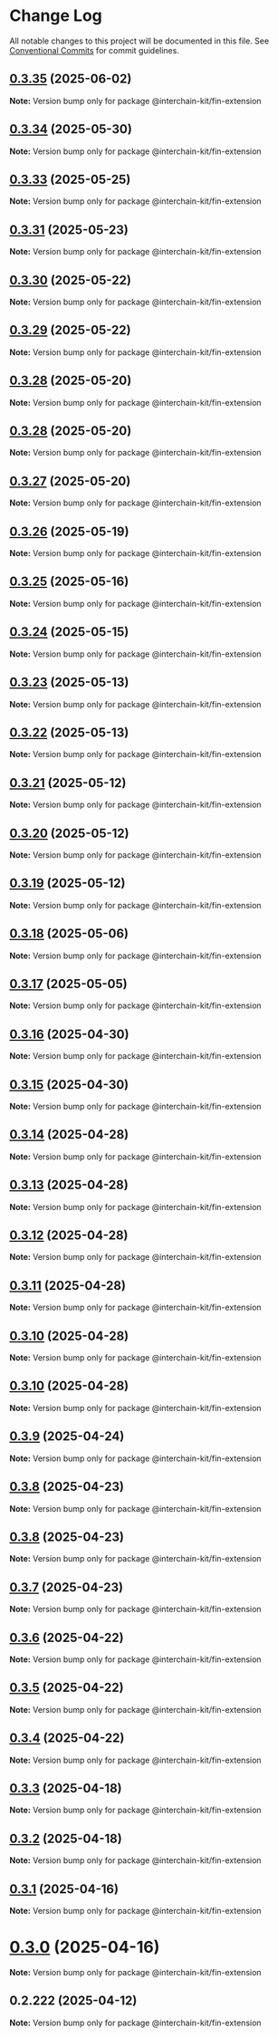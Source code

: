 # Change Log

All notable changes to this project will be documented in this file.
See [Conventional Commits](https://conventionalcommits.org) for commit guidelines.

## [0.3.35](https://github.com/interchain-kit/fin-extension/compare/@interchain-kit/fin-extension@0.3.34...@interchain-kit/fin-extension@0.3.35) (2025-06-02)

**Note:** Version bump only for package @interchain-kit/fin-extension

## [0.3.34](https://github.com/interchain-kit/fin-extension/compare/@interchain-kit/fin-extension@0.3.33...@interchain-kit/fin-extension@0.3.34) (2025-05-30)

**Note:** Version bump only for package @interchain-kit/fin-extension

## [0.3.33](https://github.com/interchain-kit/fin-extension/compare/@interchain-kit/fin-extension@0.3.31...@interchain-kit/fin-extension@0.3.33) (2025-05-25)

**Note:** Version bump only for package @interchain-kit/fin-extension

## [0.3.31](https://github.com/interchain-kit/fin-extension/compare/@interchain-kit/fin-extension@0.3.30...@interchain-kit/fin-extension@0.3.31) (2025-05-23)

**Note:** Version bump only for package @interchain-kit/fin-extension

## [0.3.30](https://github.com/interchain-kit/fin-extension/compare/@interchain-kit/fin-extension@0.3.29...@interchain-kit/fin-extension@0.3.30) (2025-05-22)

**Note:** Version bump only for package @interchain-kit/fin-extension

## [0.3.29](https://github.com/interchain-kit/fin-extension/compare/@interchain-kit/fin-extension@0.3.28...@interchain-kit/fin-extension@0.3.29) (2025-05-22)

**Note:** Version bump only for package @interchain-kit/fin-extension

## [0.3.28](https://github.com/interchain-kit/fin-extension/compare/@interchain-kit/fin-extension@0.3.28...@interchain-kit/fin-extension@0.3.28) (2025-05-20)

**Note:** Version bump only for package @interchain-kit/fin-extension

## [0.3.28](https://github.com/interchain-kit/fin-extension/compare/@interchain-kit/fin-extension@0.3.27...@interchain-kit/fin-extension@0.3.28) (2025-05-20)

**Note:** Version bump only for package @interchain-kit/fin-extension

## [0.3.27](https://github.com/interchain-kit/fin-extension/compare/@interchain-kit/fin-extension@0.3.26...@interchain-kit/fin-extension@0.3.27) (2025-05-20)

**Note:** Version bump only for package @interchain-kit/fin-extension

## [0.3.26](https://github.com/interchain-kit/fin-extension/compare/@interchain-kit/fin-extension@0.3.25...@interchain-kit/fin-extension@0.3.26) (2025-05-19)

**Note:** Version bump only for package @interchain-kit/fin-extension

## [0.3.25](https://github.com/interchain-kit/fin-extension/compare/@interchain-kit/fin-extension@0.3.24...@interchain-kit/fin-extension@0.3.25) (2025-05-16)

**Note:** Version bump only for package @interchain-kit/fin-extension

## [0.3.24](https://github.com/interchain-kit/fin-extension/compare/@interchain-kit/fin-extension@0.3.23...@interchain-kit/fin-extension@0.3.24) (2025-05-15)

**Note:** Version bump only for package @interchain-kit/fin-extension

## [0.3.23](https://github.com/interchain-kit/fin-extension/compare/@interchain-kit/fin-extension@0.3.22...@interchain-kit/fin-extension@0.3.23) (2025-05-13)

**Note:** Version bump only for package @interchain-kit/fin-extension

## [0.3.22](https://github.com/interchain-kit/fin-extension/compare/@interchain-kit/fin-extension@0.3.21...@interchain-kit/fin-extension@0.3.22) (2025-05-13)

**Note:** Version bump only for package @interchain-kit/fin-extension

## [0.3.21](https://github.com/interchain-kit/fin-extension/compare/@interchain-kit/fin-extension@0.3.20...@interchain-kit/fin-extension@0.3.21) (2025-05-12)

**Note:** Version bump only for package @interchain-kit/fin-extension

## [0.3.20](https://github.com/interchain-kit/fin-extension/compare/@interchain-kit/fin-extension@0.3.19...@interchain-kit/fin-extension@0.3.20) (2025-05-12)

**Note:** Version bump only for package @interchain-kit/fin-extension

## [0.3.19](https://github.com/interchain-kit/fin-extension/compare/@interchain-kit/fin-extension@0.3.18...@interchain-kit/fin-extension@0.3.19) (2025-05-12)

**Note:** Version bump only for package @interchain-kit/fin-extension

## [0.3.18](https://github.com/interchain-kit/fin-extension/compare/@interchain-kit/fin-extension@0.3.17...@interchain-kit/fin-extension@0.3.18) (2025-05-06)

**Note:** Version bump only for package @interchain-kit/fin-extension

## [0.3.17](https://github.com/interchain-kit/fin-extension/compare/@interchain-kit/fin-extension@0.3.16...@interchain-kit/fin-extension@0.3.17) (2025-05-05)

**Note:** Version bump only for package @interchain-kit/fin-extension

## [0.3.16](https://github.com/interchain-kit/fin-extension/compare/@interchain-kit/fin-extension@0.3.15...@interchain-kit/fin-extension@0.3.16) (2025-04-30)

**Note:** Version bump only for package @interchain-kit/fin-extension

## [0.3.15](https://github.com/interchain-kit/fin-extension/compare/@interchain-kit/fin-extension@0.3.14...@interchain-kit/fin-extension@0.3.15) (2025-04-30)

**Note:** Version bump only for package @interchain-kit/fin-extension

## [0.3.14](https://github.com/interchain-kit/fin-extension/compare/@interchain-kit/fin-extension@0.3.13...@interchain-kit/fin-extension@0.3.14) (2025-04-28)

**Note:** Version bump only for package @interchain-kit/fin-extension

## [0.3.13](https://github.com/interchain-kit/fin-extension/compare/@interchain-kit/fin-extension@0.3.12...@interchain-kit/fin-extension@0.3.13) (2025-04-28)

**Note:** Version bump only for package @interchain-kit/fin-extension

## [0.3.12](https://github.com/interchain-kit/fin-extension/compare/@interchain-kit/fin-extension@0.3.11...@interchain-kit/fin-extension@0.3.12) (2025-04-28)

**Note:** Version bump only for package @interchain-kit/fin-extension

## [0.3.11](https://github.com/interchain-kit/fin-extension/compare/@interchain-kit/fin-extension@0.3.10...@interchain-kit/fin-extension@0.3.11) (2025-04-28)

**Note:** Version bump only for package @interchain-kit/fin-extension

## [0.3.10](https://github.com/interchain-kit/fin-extension/compare/@interchain-kit/fin-extension@0.3.10...@interchain-kit/fin-extension@0.3.10) (2025-04-28)

**Note:** Version bump only for package @interchain-kit/fin-extension

## [0.3.10](https://github.com/interchain-kit/fin-extension/compare/@interchain-kit/fin-extension@0.3.9...@interchain-kit/fin-extension@0.3.10) (2025-04-28)

**Note:** Version bump only for package @interchain-kit/fin-extension

## [0.3.9](https://github.com/interchain-kit/fin-extension/compare/@interchain-kit/fin-extension@0.3.8...@interchain-kit/fin-extension@0.3.9) (2025-04-24)

**Note:** Version bump only for package @interchain-kit/fin-extension

## [0.3.8](https://github.com/interchain-kit/fin-extension/compare/@interchain-kit/fin-extension@0.3.8...@interchain-kit/fin-extension@0.3.8) (2025-04-23)

**Note:** Version bump only for package @interchain-kit/fin-extension

## [0.3.8](https://github.com/interchain-kit/fin-extension/compare/@interchain-kit/fin-extension@0.3.7...@interchain-kit/fin-extension@0.3.8) (2025-04-23)

**Note:** Version bump only for package @interchain-kit/fin-extension

## [0.3.7](https://github.com/interchain-kit/fin-extension/compare/@interchain-kit/fin-extension@0.3.6...@interchain-kit/fin-extension@0.3.7) (2025-04-23)

**Note:** Version bump only for package @interchain-kit/fin-extension

## [0.3.6](https://github.com/interchain-kit/fin-extension/compare/@interchain-kit/fin-extension@0.3.5...@interchain-kit/fin-extension@0.3.6) (2025-04-22)

**Note:** Version bump only for package @interchain-kit/fin-extension

## [0.3.5](https://github.com/interchain-kit/fin-extension/compare/@interchain-kit/fin-extension@0.3.4...@interchain-kit/fin-extension@0.3.5) (2025-04-22)

**Note:** Version bump only for package @interchain-kit/fin-extension

## [0.3.4](https://github.com/interchain-kit/fin-extension/compare/@interchain-kit/fin-extension@0.3.3...@interchain-kit/fin-extension@0.3.4) (2025-04-22)

**Note:** Version bump only for package @interchain-kit/fin-extension

## [0.3.3](https://github.com/interchain-kit/fin-extension/compare/@interchain-kit/fin-extension@0.3.2...@interchain-kit/fin-extension@0.3.3) (2025-04-18)

**Note:** Version bump only for package @interchain-kit/fin-extension

## [0.3.2](https://github.com/interchain-kit/fin-extension/compare/@interchain-kit/fin-extension@0.3.1...@interchain-kit/fin-extension@0.3.2) (2025-04-18)

**Note:** Version bump only for package @interchain-kit/fin-extension

## [0.3.1](https://github.com/interchain-kit/fin-extension/compare/@interchain-kit/fin-extension@0.3.0...@interchain-kit/fin-extension@0.3.1) (2025-04-16)

**Note:** Version bump only for package @interchain-kit/fin-extension

# [0.3.0](https://github.com/interchain-kit/fin-extension/compare/@interchain-kit/fin-extension@0.2.222...@interchain-kit/fin-extension@0.3.0) (2025-04-16)

**Note:** Version bump only for package @interchain-kit/fin-extension

## 0.2.222 (2025-04-12)

**Note:** Version bump only for package @interchain-kit/fin-extension
